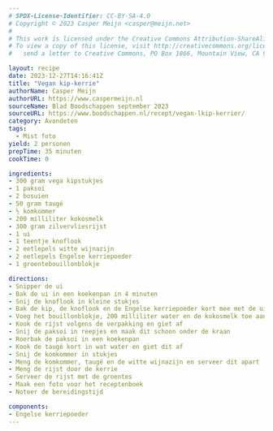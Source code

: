 ```yaml
---
# SPDX-License-Identifier: CC-BY-SA-4.0
# Copyright © 2023 Casper Meijn <casper@meijn.net>
# 
# This work is licensed under the Creative Commons Attribution-ShareAlike 4.0 International License. 
# To view a copy of this license, visit http://creativecommons.org/licenses/by-sa/4.0/ or 
#   send a letter to Creative Commons, PO Box 1866, Mountain View, CA 94042, USA.

layout: recipe
date: 2023-12-27T14:16:41Z
title: "Vegan kip-kerrie"
authorName: Casper Meijn
authorURL: https://www.caspermeijn.nl
sourceName: Blad Boodschappen september 2023
sourceURL: https://www.boodschappen.nl/recept/vegan-lkip-kerrier/
category: Avondeten
tags:
  - Mist foto
yield: 2 personen
prepTime: 35 minuten
cookTime: 0

ingredients:
- 300 gram vega kipstukjes
- 1 paksoi
- 2 bosuien
- 50 gram taugé
- ½ komkommer
- 200 milliliter kokosmelk
- 300 gram zilvervliesrijst
- 1 ui
- 1 teentje knoflook
- 2 eetlepels witte wijnazijn
- 2 eetlepels Engelse kerriepoeder
- 1 groentebouillonblokje

directions:
- Snipper de ui
- Bak de ui in een koekenpan in 4 minuten
- Snij de knoflook in kleine stukjes
- Bak de kip, de knoflook en de Engelse kerriepoeder kort mee met de ui
- Voeg het bouillonblokje, 200 milliliter water en de kokosmelk toe aan de pan met ui en kip en laat dit 10 minuten zacht koken
- Kook de rijst volgens de verpakking en giet af
- Snij de paksoi in reepjes en maak dit schoon onder de kraan
- Roerbak de paksoi in een koekenpan
- Kook de taugé kort in wat water en giet dit af
- Snij de komkommer in stukjes
- Meng de komkommer, taugé en de witte wijnazijn en serveer dit apart
- Meng de rijst door de kerrie
- Serveer de rijst met de groentes
- Maak een foto voor het receptenboek
- Noteer de bereidingstijd

components:
- Engelse kerriepoeder
---
```


